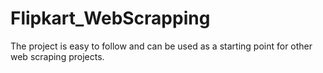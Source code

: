 # Flipkart_WebScrapping
The project is easy to follow and can be used as a starting point for other web scraping projects.
